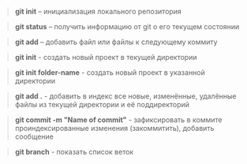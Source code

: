 > **git init** – инициализация локального репозитория

> **git status** – получить информацию от git о его текущем состоянии

> **git add** – добавить файл или файлы к следующему коммиту

> **git init** - создать новый проект в текущей директории

> **git init folder-name** - создать новый проект в указанной директории

> **git add .** - добавить в индекс все новые, изменённые, удалённые файлы из текущей директории и её поддиректорий

> **git commit -m "Name of commit"** - зафиксировать в коммите проиндексированные изменения (закоммитить), добавить сообщение

> **git branch** - показать список веток